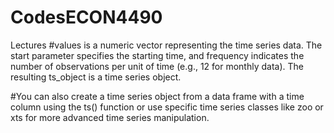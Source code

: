 # CodesECON4490
Lectures
#values is a numeric vector representing the time series data. The start parameter specifies the starting time, and frequency indicates the number of observations per unit of time (e.g., 12 for monthly data). The resulting ts_object is a time series object.

#You can also create a time series object from a data frame with a time column using the ts() function or use specific time series classes like zoo or xts for more advanced time series manipulation.
